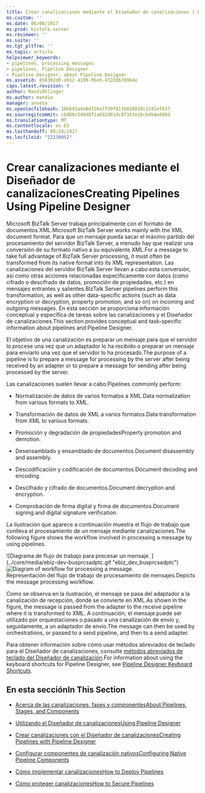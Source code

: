 ```yaml
---
title: Crear canalizaciones mediante el Diseñador de canalizaciones | Documentos de Microsoft
ms.custom: ''
ms.date: 06/08/2017
ms.prod: biztalk-server
ms.reviewer: ''
ms.suite: ''
ms.tgt_pltfrm: ''
ms.topic: article
helpviewer_keywords:
- pipelines, processing messages
- pipelines, Pipeline Designer
- Pipeline Designer, about Pipeline Designer
ms.assetid: 858302d8-a912-4199-95e5-4322db789b4e
caps.latest.revision: 9
author: MandiOhlinger
ms.author: mandia
manager: anneta
ms.openlocfilehash: 18b693a4e8df20a7f39f81fb820810c1191ef637
ms.sourcegitcommit: cb908c540d8f1a692d01dc8f313e16cb4b4e696d
ms.translationtype: MT
ms.contentlocale: es-ES
ms.lasthandoff: 09/20/2017
ms.locfileid: "22238052"
---
```

# <a name="creating-pipelines-using-pipeline-designer"></a><span data-ttu-id="9217c-102">Crear canalizaciones mediante el Diseñador de canalizaciones</span><span class="sxs-lookup"><span data-stu-id="9217c-102">Creating Pipelines Using Pipeline Designer</span></span>
<span data-ttu-id="9217c-103">Microsoft BizTalk Server trabaja principalmente con el formato de documentos XML.</span><span class="sxs-lookup"><span data-stu-id="9217c-103">Microsoft BizTalk Server works mainly with the XML document format.</span></span> <span data-ttu-id="9217c-104">Para que un mensaje pueda sacar el máximo partido del procesamiento del servidor BizTalk Server, a menudo hay que realizar una conversión de su formato nativo a su equivalente XML.</span><span class="sxs-lookup"><span data-stu-id="9217c-104">For a message to take full advantage of BizTalk Server processing, it must often be transformed from its native format into its XML representation.</span></span> <span data-ttu-id="9217c-105">Las canalizaciones del servidor BizTalk Server llevan a cabo esta conversión, así como otras acciones relacionadas específicamente con datos (como cifrado o descifrado de datos, promoción de propiedades, etc.) en mensajes entrantes y salientes.</span><span class="sxs-lookup"><span data-stu-id="9217c-105">BizTalk Server pipelines perform this transformation, as well as other data-specific actions (such as data encryption or decryption, property promotion, and so on) on incoming and outgoing messages.</span></span> <span data-ttu-id="9217c-106">En esta sección se proporciona información conceptual y específica de tareas sobre las canalizaciones y el Diseñador de canalizaciones.</span><span class="sxs-lookup"><span data-stu-id="9217c-106">This section provides conceptual and task-specific information about pipelines and Pipeline Designer.</span></span>  
  
 <span data-ttu-id="9217c-107">El objetivo de una canalización es preparar un mensaje para que el servidor lo procese una vez que un adaptador lo ha recibido o preparar un mensaje para enviarlo una vez que el servidor lo ha procesado.</span><span class="sxs-lookup"><span data-stu-id="9217c-107">The purpose of a pipeline is to prepare a message for processing by the server after being received by an adapter or to prepare a message for sending after being processed by the server.</span></span>  
  
 <span data-ttu-id="9217c-108">Las canalizaciones suelen llevar a cabo:</span><span class="sxs-lookup"><span data-stu-id="9217c-108">Pipelines commonly perform:</span></span>  
  
-   <span data-ttu-id="9217c-109">Normalización de datos de varios formatos a XML.</span><span class="sxs-lookup"><span data-stu-id="9217c-109">Data normalization from various formats to XML.</span></span>  
  
-   <span data-ttu-id="9217c-110">Transformación de datos de XML a varios formatos.</span><span class="sxs-lookup"><span data-stu-id="9217c-110">Data transformation from XML to various formats.</span></span>  
  
-   <span data-ttu-id="9217c-111">Promoción y degradación de propiedades</span><span class="sxs-lookup"><span data-stu-id="9217c-111">Property promotion and demotion.</span></span>  
  
-   <span data-ttu-id="9217c-112">Desensamblado y ensamblado de documentos.</span><span class="sxs-lookup"><span data-stu-id="9217c-112">Document disassembly and assembly.</span></span>  
  
-   <span data-ttu-id="9217c-113">Descodificación y codificación de documentos.</span><span class="sxs-lookup"><span data-stu-id="9217c-113">Document decoding and encoding.</span></span>  
  
-   <span data-ttu-id="9217c-114">Descifrado y cifrado de documentos.</span><span class="sxs-lookup"><span data-stu-id="9217c-114">Document decryption and encryption.</span></span>  
  
-   <span data-ttu-id="9217c-115">Comprobación de firma digital y firma de documentos.</span><span class="sxs-lookup"><span data-stu-id="9217c-115">Document signing and digital signature verification.</span></span>  
  
 <span data-ttu-id="9217c-116">La ilustración que aparece a continuación muestra el flujo de trabajo que conlleva el procesamiento de un mensaje mediante canalizaciones.</span><span class="sxs-lookup"><span data-stu-id="9217c-116">The following figure shows the workflow involved in processing a message by using pipelines.</span></span>  
  
 <span data-ttu-id="9217c-117">![Diagrama de flujo de trabajo para procesar un mensaje. ] (../core/media/ebiz-dev-busprcsadptc.gif "ebiz_dev_busprcsadptc")</span><span class="sxs-lookup"><span data-stu-id="9217c-117">![Diagram of workflow for processing a message.](../core/media/ebiz-dev-busprcsadptc.gif "ebiz_dev_busprcsadptc")</span></span>  
<span data-ttu-id="9217c-118">Representación del flujo de trabajo de procesamiento de mensajes.</span><span class="sxs-lookup"><span data-stu-id="9217c-118">Depicts the message processing workflow.</span></span>  
  
 <span data-ttu-id="9217c-119">Como se observa en la ilustración, el mensaje se pasa del adaptador a la canalización de recepción, donde se convierte en XML.</span><span class="sxs-lookup"><span data-stu-id="9217c-119">As shown in the figure, the message is passed from the adapter to the receive pipeline where it is transformed to XML.</span></span> <span data-ttu-id="9217c-120">A continuación, el mensaje puede ser utilizado por orquestaciones o pasado a una canalización de envío y, seguidamente, a un adaptador de envío.</span><span class="sxs-lookup"><span data-stu-id="9217c-120">The message can then be used by orchestrations, or passed to a send pipeline, and then to a send adapter.</span></span>  
  
 <span data-ttu-id="9217c-121">Para obtener información sobre cómo usar métodos abreviados de teclado para el Diseñador de canalizaciones, consulte [métodos abreviados de teclado del Diseñador de canalización](../core/pipeline-designer-keyboard-shortcuts.md).</span><span class="sxs-lookup"><span data-stu-id="9217c-121">For information about using the keyboard shortcuts for Pipeline Designer, see [Pipeline Designer Keyboard Shortcuts](../core/pipeline-designer-keyboard-shortcuts.md).</span></span>  
  
## <a name="in-this-section"></a><span data-ttu-id="9217c-122">En esta sección</span><span class="sxs-lookup"><span data-stu-id="9217c-122">In This Section</span></span>  
  
-   [<span data-ttu-id="9217c-123">Acerca de las canalizaciones, fases y componentes</span><span class="sxs-lookup"><span data-stu-id="9217c-123">About Pipelines, Stages, and Components</span></span>](../core/about-pipelines-stages-and-components.md)  
  
-   [<span data-ttu-id="9217c-124">Utilizando el Diseñador de canalizaciones</span><span class="sxs-lookup"><span data-stu-id="9217c-124">Using Pipeline Designer</span></span>](../core/using-pipeline-designer.md)  
  
-   [<span data-ttu-id="9217c-125">Crear canalizaciones con el Diseñador de canalizaciones</span><span class="sxs-lookup"><span data-stu-id="9217c-125">Creating Pipelines with Pipeline Designer</span></span>](../core/creating-pipelines-with-pipeline-designer.md)  
  
-   [<span data-ttu-id="9217c-126">Configurar componentes de canalización nativos</span><span class="sxs-lookup"><span data-stu-id="9217c-126">Configuring Native Pipeline Components</span></span>](../core/configuring-native-pipeline-components.md)  
  
-   [<span data-ttu-id="9217c-127">Cómo implementar canalizaciones</span><span class="sxs-lookup"><span data-stu-id="9217c-127">How to Deploy Pipelines</span></span>](../core/how-to-deploy-pipelines.md)  
  
-   [<span data-ttu-id="9217c-128">Cómo proteger canalizaciones</span><span class="sxs-lookup"><span data-stu-id="9217c-128">How to Secure Pipelines</span></span>](../core/how-to-secure-pipelines.md)